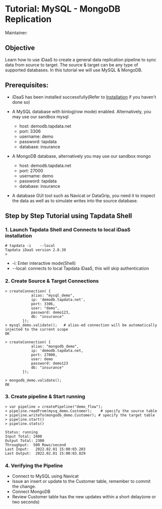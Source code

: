 # Tutorial: MySQL - MongoDB Replication

Maintainer: 

## Objective

Learn how to use iDaaS to create a general data replication pipeline to sync data from source to target. The source & target can be any type of supported databases. In this tutorial we will use MySQL & MongoDB. 
 
## Prerequisites:

- iDaaS has been installed successfully(Refer to [Installation](installation.md) if you haven't done so)

- A MySQL database with binlog(row mode) enabled. Alternatively, you may use our sandbox mysql		
	* host: demodb.tapdata.net
	* port: 3306	
	* username: demo
	* password: tapdata
	* database: insurance
	 
- A MongoDB database, alternatively you may use our sandbox mongo

	* host: demodb.tapdata.net
	* port: 27000
	* username: demo
	* password:  tapdata
	* database:  insurance

- A database GUI tool such as Navicat or DataGrip, you need it to inspect the data as well as to simulate writes into the source database. 

## Step by Step Tutorial using Tapdata Shell

### 1. Launch Tapdata Shell and Connects to local iDaaS installation

	# tapdata -i	--local	
	Tapdata iDaaS version 2.0.39
	> 
	
- -i: Enter interactive mode(Shell)
- --local: connects to local Tapdata iDaaS, this will skip authentication

### 2. Create Source & Target Connections

	> createConnection( {
				alias: "mysql_demo",
				ip: 'demodb.tapdata.net',
				port: 3306,
				user: "demo",
				password: demo123,
				db: "insurance" 			
			});
  	> mysql_demo.validate();   # alias-ed connection will be automatically injected to the current scope
  	OK
  	
  	> createConnection( {
				alias: "mongodb_demo",
				ip: 'demodb.tapdata.net,
				port: 27000,
				user: demo
				password: demo123			
				db: "insurance"				
			}); 
       
	> mongodb_demo.validate();
	OK 
	
### 3.	Create pipeline & Start running
	
	> var pipeline = createPipeline("demo_flow");
	> pipeline.readFrom(mysq_demo.Customer);	# specify the source table
	> pipeline.writeTo(mongodb_demo.Customer); # specify the target table
	> pipeline.start()
	> pipeline.stats()

	Status: running
	Input Total: 2400
	Output Total: 2300
	Throughput:  500 Rows/second
	Last Input:   2022.02.01 15:00:03.203
	Last Output:  2022.02.01 15:00:03.829
	
### 4. Verifying the Pipeline 

- Connect to MySQL using Navicat
- Issue an insert or update to the Customer table, remember to commit the change.
- Connect MongoDB
- Review Customer table has the new updates within a short delay(one or two seconds)

